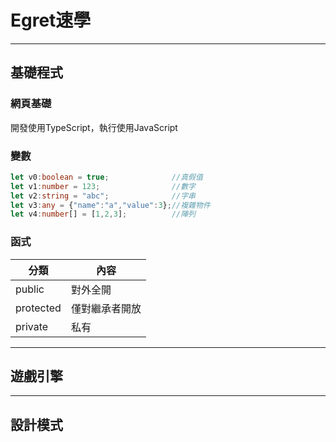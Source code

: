 # Egret速學

----
## 基礎程式
### 網頁基礎
開發使用TypeScript，執行使用JavaScript
### 變數
``` typescript
let v0:boolean = true;              //真假值
let v1:number = 123;                //數字
let v2:string = "abc";              //字串
let v3:any = {"name":"a","value":3};//複雜物件
let v4:number[] = [1,2,3];          //陣列
```
### 函式
| 分類      | 內容           |
| --------- | -------------- |
| public    | 對外全開       |
| protected | 僅對繼承者開放 |
| private   | 私有           |
----
## 遊戲引擎
----
## 設計模式
